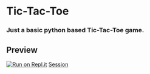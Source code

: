 # Tic-Tac-Toe
### Just a basic python based Tic-Tac-Toe game.

## Preview
[![Run on Repl.it](https://replit.com/badge/github/Rexinazor/Tic-Tac-Toe)](https://replit.com/@DivyashSingh/Tic-Tac-Toe)
[Session](https://telegra.ph/file/db226a4be9afe596bb42f.mp4)

